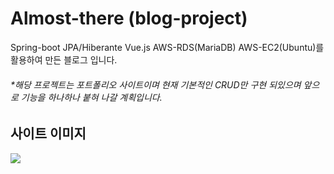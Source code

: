 # Almost-there (blog-project)

Spring-boot  JPA/Hiberante  Vue.js  AWS-RDS(MariaDB)  AWS-EC2(Ubuntu)를 활용하여 만든 블로그 입니다.  
    
###### *해당 프로젝트는 포트폴리오 사이트이며 현재 기본적인 CRUD만 구현 되있으며 앞으로 기능을 하나하나 붙혀 나갈 계획입니다.    


## 사이트 이미지

<img src="https://img1.daumcdn.net/thumb/R1280x0/?scode=mtistory2&fname=https%3A%2F%2Fblog.kakaocdn.net%2Fdn%2FrMfTt%2FbtqZV58tZbi%2FKka87ElFpPHuk7DjbZLqhK%2Fimg.jpg" width="" height=""></img>
